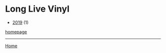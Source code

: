 # Long Live Vinyl

  * [2019](./long-live-vinyl-2019.md) (1)

[homepage](https://www.longlivevinyl.net/)

----

[Home](../index.md)
